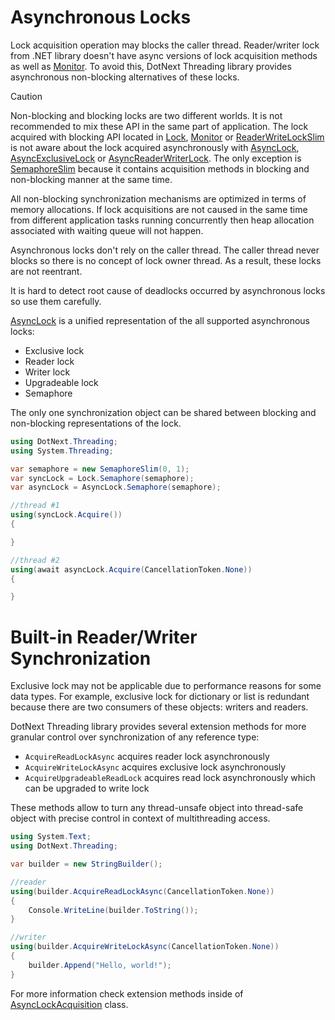 Asynchronous Locks
====
Lock acquisition operation may blocks the caller thread. Reader/writer lock from .NET library doesn't have async versions of lock acquisition methods as well as [Monitor](https://docs.microsoft.com/en-us/dotnet/api/system.threading.monitor). To avoid this, DotNext Threading library provides asynchronous non-blocking alternatives of these locks.

> [!CAUTION]
> Non-blocking and blocking locks are two different worlds. It is not recommended to mix these API in the same part of application. The lock acquired with blocking API located in [Lock](../../api/DotNext.Threading.Lock.yml), [Monitor](https://docs.microsoft.com/en-us/dotnet/api/system.threading.monitor) or [ReaderWriteLockSlim](https://docs.microsoft.com/en-us/dotnet/api/system.threading.readerwriterlockslim) is not aware about the lock acquired asynchronously with [AsyncLock](../../api/DotNext.Threading.AsyncLock.yml), [AsyncExclusiveLock](../../api/DotNext.Threading.AsyncExclusiveLock.yml) or [AsyncReaderWriterLock](../../api/DotNext.Threading.AsyncReaderWriterLock.yml). The only exception is [SemaphoreSlim](https://docs.microsoft.com/en-us/dotnet/api/system.threading.semaphoreslim) because it contains acquisition methods in blocking and non-blocking manner at the same time.

All non-blocking synchronization mechanisms are optimized in terms of memory allocations. If lock acquisitions are not caused in the same time from different application tasks running concurrently then heap allocation associated with waiting queue will not happen.

Asynchronous locks don't rely on the caller thread. The caller thread never blocks so there is no concept of lock owner thread. As a result, these locks are not reentrant.

It is hard to detect root cause of deadlocks occurred by asynchronous locks so use them carefully.

[AsyncLock](../../api/DotNext.Threading.AsyncLock.yml) is a unified representation of the all supported asynchronous locks:
* Exclusive lock
* Reader lock
* Writer lock
* Upgradeable lock
* Semaphore

The only one synchronization object can be shared between blocking and non-blocking representations of the lock.
```csharp
using DotNext.Threading;
using System.Threading;

var semaphore = new SemaphoreSlim(0, 1);
var syncLock = Lock.Semaphore(semaphore);
var asyncLock = AsyncLock.Semaphore(semaphore);

//thread #1
using(syncLock.Acquire())
{

}

//thread #2
using(await asyncLock.Acquire(CancellationToken.None))
{

}
```

# Built-in Reader/Writer Synchronization
Exclusive lock may not be applicable due to performance reasons for some data types. For example, exclusive lock for dictionary or list is redundant because there are two consumers of these objects: writers and readers.

DotNext Threading library provides several extension methods for more granular control over synchronization of any reference type:
* `AcquireReadLockAsync` acquires reader lock asynchronously
* `AcquireWriteLockAsync` acquires exclusive lock asynchronously
* `AcquireUpgradeableReadLock` acquires read lock asynchronously which can be upgraded to write lock

These methods allow to turn any thread-unsafe object into thread-safe object with precise control in context of multithreading access.

```csharp
using System.Text;
using DotNext.Threading;

var builder = new StringBuilder();

//reader
using(builder.AcquireReadLockAsync(CancellationToken.None))
{
    Console.WriteLine(builder.ToString());
}

//writer
using(builder.AcquireWriteLockAsync(CancellationToken.None))
{
    builder.Append("Hello, world!");
}
```

For more information check extension methods inside of [AsyncLockAcquisition](../../api/DotNext.Threading.LockAcquisition.yml) class.